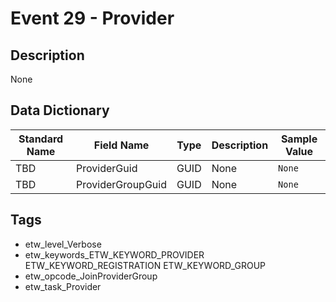# Event 29 - Provider

## Description
None

## Data Dictionary
|Standard Name|Field Name|Type|Description|Sample Value|
|---|---|---|---|---|
|TBD|ProviderGuid|GUID|None|`None`|
|TBD|ProviderGroupGuid|GUID|None|`None`|

## Tags
* etw_level_Verbose
* etw_keywords_ETW_KEYWORD_PROVIDER ETW_KEYWORD_REGISTRATION ETW_KEYWORD_GROUP
* etw_opcode_JoinProviderGroup
* etw_task_Provider